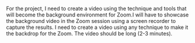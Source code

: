 For the project, I need to create a video using the technique and tools that will become the background environment for Zoom.I will have to showcase the background 
video in the Zoom session using a screen recorder to capture the results. I need to create a video using any technique to make it the backdrop for the Zoom. The 
video should be long (2-3 minutes).
